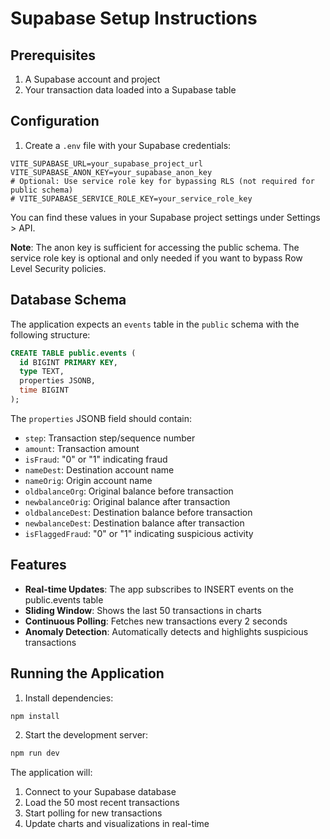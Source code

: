 # Supabase Setup Instructions

## Prerequisites
1. A Supabase account and project
2. Your transaction data loaded into a Supabase table

## Configuration

1. Create a `.env` file with your Supabase credentials:
```
VITE_SUPABASE_URL=your_supabase_project_url
VITE_SUPABASE_ANON_KEY=your_supabase_anon_key
# Optional: Use service role key for bypassing RLS (not required for public schema)
# VITE_SUPABASE_SERVICE_ROLE_KEY=your_service_role_key
```

You can find these values in your Supabase project settings under Settings > API.

**Note**: The anon key is sufficient for accessing the public schema. The service role key is optional and only needed if you want to bypass Row Level Security policies.

## Database Schema

The application expects an `events` table in the `public` schema with the following structure:

```sql
CREATE TABLE public.events (
  id BIGINT PRIMARY KEY,
  type TEXT,
  properties JSONB,
  time BIGINT
);
```

The `properties` JSONB field should contain:
- `step`: Transaction step/sequence number
- `amount`: Transaction amount
- `isFraud`: "0" or "1" indicating fraud
- `nameDest`: Destination account name
- `nameOrig`: Origin account name
- `oldbalanceOrg`: Original balance before transaction
- `newbalanceOrig`: Original balance after transaction
- `oldbalanceDest`: Destination balance before transaction
- `newbalanceDest`: Destination balance after transaction
- `isFlaggedFraud`: "0" or "1" indicating suspicious activity

## Features

- **Real-time Updates**: The app subscribes to INSERT events on the public.events table
- **Sliding Window**: Shows the last 50 transactions in charts
- **Continuous Polling**: Fetches new transactions every 2 seconds
- **Anomaly Detection**: Automatically detects and highlights suspicious transactions

## Running the Application

1. Install dependencies:
```bash
npm install
```

2. Start the development server:
```bash
npm run dev
```

The application will:
1. Connect to your Supabase database
2. Load the 50 most recent transactions
3. Start polling for new transactions
4. Update charts and visualizations in real-time
